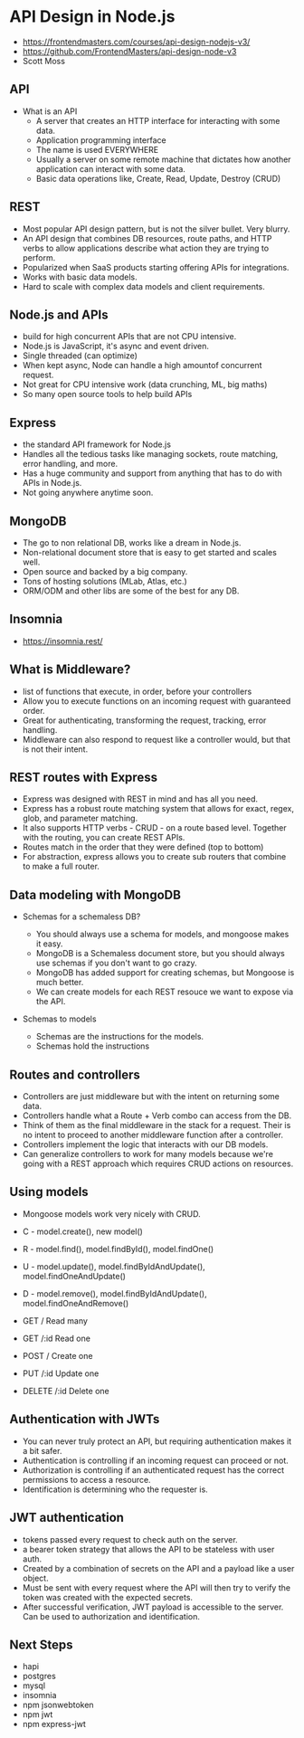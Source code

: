 # API Design in Node.js

* <https://frontendmasters.com/courses/api-design-nodejs-v3/>
* <https://github.com/FrontendMasters/api-design-node-v3>
* Scott Moss

## API

* What is an API
  * A server that creates an HTTP interface for interacting with some data.
  * Application programming interface
  * The name is used EVERYWHERE
  * Usually a server on some remote machine that dictates how another application can interact with some data.
  * Basic data operations like, Create, Read, Update, Destroy (CRUD)

## REST

* Most popular API design pattern, but is not the silver bullet. Very blurry.
* An API design that combines DB resources, route paths, and HTTP verbs to allow applications describe what action they are trying to perform.
* Popularized when SaaS products starting offering APIs for integrations.
* Works with basic data models.
* Hard to scale with complex data models and client requirements.

## Node.js and APIs

* build for high concurrent APIs that are not CPU intensive.
* Node.js is JavaScript, it's async and event driven.
* Single threaded (can optimize)
* When kept async, Node can handle a high amountof concurrent request.
* Not great for CPU intensive work (data crunching, ML, big maths)
* So many open source tools to help build APIs

## Express

* the standard API framework for Node.js
* Handles all the tedious tasks like managing sockets, route matching, error handling, and more.
* Has a huge community and support from anything that has to do with APIs in Node.js.
* Not going anywhere anytime soon.

## MongoDB

* The go to non relational DB, works like a dream in Node.js.
* Non-relational document store that is easy to get started and scales well.
* Open source and backed by a big company.
* Tons of hosting solutions (MLab, Atlas, etc.)
* ORM/ODM and other libs are some of the best for any DB.

## Insomnia

* <https://insomnia.rest/>

## What is Middleware?

* list of functions that execute, in order, before your controllers
* Allow you to execute functions on an incoming request with guaranteed order.
* Great for authenticating, transforming the request, tracking, error handling.
* Middleware can also respond to request like a controller would, but that is not their intent.

## REST routes with Express

* Express was designed with REST in mind and has all you need.
* Express has a robust route matching system that allows for exact, regex, glob, and parameter matching.
* It also supports HTTP verbs - CRUD - on a route based level. Together with the routing, you can create REST APIs.
* Routes match in the order that they were defined (top to bottom)
* For abstraction, express allows you to create sub routers that combine to make a full router.

## Data modeling with MongoDB

* Schemas for a schemaless DB?
  * You should always use a schema for models, and mongoose makes it easy.
  * MongoDB is a Schemaless document store, but you should always use schemas if you don't want to go crazy.
  * MongoDB has added support for creating schemas, but Mongoose is much better.
  * We can create models for each REST resouce we want to expose via the API.

* Schemas to models
  * Schemas are the instructions for the models.
  * Schemas hold the instructions

## Routes and controllers

* Controllers are just middleware but with the intent on returning some data.
* Controllers handle what a Route + Verb combo can access from the DB.
* Think of them as the final middleware in the stack for a request. Their is no intent to proceed to another middleware function after a controller.
* Controllers implement the logic that interacts with our DB models.
* Can generalize controllers to work for many models because we're going with a REST approach which requires CRUD actions on resources.

## Using models

* Mongoose models work very nicely with CRUD.
* C - model.create(), new model()
* R - model.find(), model.findById(), model.findOne()
* U - model.update(), model.findByIdAndUpdate(), model.findOneAndUpdate()
* D - model.remove(), model.findByIdAndUpdate(), model.findOneAndRemove()

* GET / Read many
* GET /:id Read one
* POST / Create one
* PUT /:id Update one
* DELETE /:id Delete one

## Authentication with JWTs

* You can never truly protect an API, but requiring authentication makes it a bit safer.
* Authentication is controlling if an incoming request can proceed or not.
* Authorization is controlling if an authenticated request has the correct permissions to access a resource.
* Identification is determining who the requester is.

## JWT authentication

* tokens passed every request to check auth on the server.
* a bearer token strategy that allows the API to be stateless with user auth.
* Created by a combination of secrets on the API and a payload like a user object.
* Must be sent with every request where the API will then try to verify the token was created with the expected secrets.
* After successful verification, JWT payload is accessible to the server. Can be used to authorization and identification.

## Next Steps

* hapi
* postgres
* mysql
* insomnia
* npm jsonwebtoken
* npm jwt
* npm express-jwt